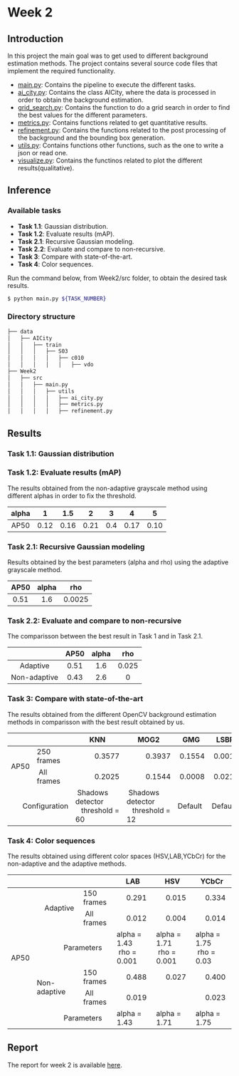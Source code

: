 # Week 2

## Introduction
In this project the main goal was to get used to different background estimation methods. The project contains several source code files that implement the required functionality.

* [main.py](https://github.com/mcv-m6-video/mcv-m6-2021-team3/tree/main/Week2/src/main.py): Contains the pipeline to execute the different tasks.
* [ai_city.py](https://github.com/mcv-m6-video/mcv-m6-2021-team3/tree/main/Week2/src/utils/ai_city.py): Contains the class AICity, where the data is processed in order to obtain the background estimation.
* [grid_search.py](https://github.com/mcv-m6-video/mcv-m6-2021-team3/blob/main/Week2/src/utils/gridd_search.py): Contains the function to do a grid search in order to find the best values for the different parameters.
* [metrics.py](https://github.com/mcv-m6-video/mcv-m6-2021-team3/tree/main/Week2/src/utils/metrics.py): Contains functions related to get quantitative results.
* [refinement.py](https://github.com/mcv-m6-video/mcv-m6-2021-team3/tree/main/Week2/src/utils/refinement.py): Contains the functions related to the post processing of the background and the bounding box generation.
* [utils.py](https://github.com/mcv-m6-video/mcv-m6-2021-team3/tree/main/Week2/src/utils/utils.py): Contains functions other functions, such as the one to write a json or read one.
* [visualize.py](https://github.com/mcv-m6-video/mcv-m6-2021-team3/tree/main/Week2/src/utils/visualize.py): Contains the functinos related to plot the different results(qualitative).


## Inference
### Available tasks
* **Task 1.1**: Gaussian distribution.
* **Task 1.2**: Evaluate results (mAP).
* **Task 2.1**: Recursive Gaussian modeling.
* **Task 2.2**: Evaluate and compare to non-recursive.
* **Task 3**: Compare with state-of-the-art.
* **Task 4**: Color sequences.


Run the command below, from Week2/src folder, to obtain the desired task results.

```bash
$ python main.py ${TASK_NUMBER}
```

### Directory structure

```bash
├── data
│   ├── AICity
│   │   ├── train
│   │   │   ├── S03
│   │   │   │   ├── c010
│   │   │   │   │   ├── vdo
├── Week2
│   ├── src
│   │   ├── main.py
│   │   │   ├── utils
│   │   │   │   ├── ai_city.py
│   │   │   │   ├── metrics.py
│   │   │   │   ├── refinement.py
```

## Results
### Task 1.1: Gaussian distribution


### Task 1.2: Evaluate results (mAP)

The results obtained from the non-adaptive grayscale method using different alphas in order to fix the threshold.

| alpha | 1 | 1.5 | 2 | 3 | 4 | 5 |
| :---: | :---: | :---: | :---: | :---: | :---: | :---: |
| AP50 | 0.12 | 0.16 | 0.21 | 0.4 | 0.17 | 0.10 |


### Task 2.1: Recursive Gaussian modeling

Results obtained by the best parameters (alpha and rho) using the adaptive grayscale method.

| AP50 | alpha | rho |
| :---: | :---: | :---: |
| 0.51 | 1.6 | 0.0025 | 


### Task 2.2: Evaluate and compare to non-recursive

The comparisson between the best result in Task 1 and in Task 2.1.

|  | AP50 | alpha | rho |
| :---: | :---: | :---: | :---: |
| Adaptive | 0.51 | 1.6 | 0.025 |
| Non-adaptive | 0.43 | 2.6 | 0 |


### Task 3: Compare with state-of-the-art

The results obtained from the different OpenCV background estimation methods in comparisson with the best result obtained by us.

<table>
    <thead>
        <tr>
            <th colspan=2></th>
            <th>KNN</th>
            <th>MOG2</th>
            <th>GMG</th>
            <th>LSBP</th>
            <th>Ours</th>
        </tr>
    </thead>
    <tbody>
        <tr>
            <td rowspan=2>AP50</td>
            <td>250 frames</td>
            <td>&nbsp;&nbsp;&nbsp;&nbsp;&nbsp;&nbsp;&nbsp;&nbsp;&nbsp;&nbsp;0.3577</td>
            <td>&nbsp;&nbsp;&nbsp;&nbsp;&nbsp;&nbsp;&nbsp;&nbsp;&nbsp;&nbsp;0.3937</td>
            <td>&nbsp;0.1554</td>
            <td>&nbsp;0.0013</td>
            <td></td>
        </tr>
        <tr>
            <td>&nbsp;All frames</td>
            <td>&nbsp;&nbsp;&nbsp;&nbsp;&nbsp;&nbsp;&nbsp;&nbsp;&nbsp;&nbsp;0.2025</td>
            <td>&nbsp;&nbsp;&nbsp;&nbsp;&nbsp;&nbsp;&nbsp;&nbsp;&nbsp;&nbsp;0.1544</td>
            <td>&nbsp;0.0008</td>
            <td>&nbsp;0.0210</td>
            <td></td>
        </tr>
        <tr>
            <td colspan=2>&nbsp;&nbsp;&nbsp;&nbsp;&nbsp;&nbsp;Configuration</td>
            <td>&nbsp;Shadows detector <br> &nbsp;&nbsp;&nbsp;threshold = 60</td>
            <td>&nbsp;Shadows detector <br> &nbsp;&nbsp;&nbsp;threshold = 12</td>
            <td>Default</td>
            <td>Default</td>
            <td>OURS</td>
        </tr>
    </tbody>
</table>


### Task 4: Color sequences

The results obtained using different color spaces (HSV,LAB,YCbCr) for the non-adaptive and the adaptive methods.

<table>
    <thead>
        <tr>
            <th colspan=3></th>
            <th>LAB</th>
            <th>HSV</th>
            <th>YCbCr</th>
        </tr>
    </thead>
    <tbody>
        <tr>
            <td rowspan=6>AP50</td>
            <td rowspan=2>&nbsp;&nbsp;&nbsp;&nbsp;Adaptive</td>
            <td>150 frames</td>
            <td>&nbsp;&nbsp;&nbsp;&nbsp;&nbsp;0.291</td>
            <td>&nbsp;&nbsp;&nbsp;&nbsp;&nbsp;0.015</td>
            <td>&nbsp;&nbsp;&nbsp;&nbsp;&nbsp;0.334</td>
        </tr>
        <tr>
            <td>&nbsp;All frames</td>
            <td>&nbsp;&nbsp;&nbsp;&nbsp;&nbsp;0.012</td>
            <td>&nbsp;&nbsp;&nbsp;&nbsp;&nbsp;0.004</td>
            <td>&nbsp;&nbsp;&nbsp;&nbsp;&nbsp;0.014</td>
        </tr>
        <tr>
            <td colspan=2>&nbsp;&nbsp;&nbsp;&nbsp;&nbsp;&nbsp;&nbsp;&nbsp;&nbsp;&nbsp;&nbsp;&nbsp;&nbsp;&nbsp;Parameters</td>
            <td>alpha = 1.43 <br> &nbsp;rho = 0.001</td>
            <td>alpha = 1.71 <br> &nbsp;rho = 0.001</td>
            <td>alpha = 1.75 <br> &nbsp;rho = 0.03</td>
        </tr>
        <tr>
            <td rowspan=2>Non-adaptive</td>
            <td>150 frames</td>
            <td>&nbsp;&nbsp;&nbsp;&nbsp;&nbsp;0.488</td>
            <td>&nbsp;&nbsp;&nbsp;&nbsp;&nbsp;0.027</td>
            <td>&nbsp;&nbsp;&nbsp;&nbsp;&nbsp;0.400</td>
        </tr>
        <tr>
            <td>&nbsp;All frames</td>
            <td>&nbsp;&nbsp;&nbsp;&nbsp;&nbsp;0.019</td>
            <td>&nbsp;&nbsp;&nbsp;&nbsp;&nbsp;</td>
            <td>&nbsp;&nbsp;&nbsp;&nbsp;&nbsp;0.023</td>
        </tr>
        <tr>
            <td colspan=2>&nbsp;&nbsp;&nbsp;&nbsp;&nbsp;&nbsp;&nbsp;&nbsp;&nbsp;&nbsp;&nbsp;&nbsp;&nbsp;&nbsp;Parameters</td>
            <td>alpha = 1.43</td>
            <td>alpha = 1.71</td>
            <td>alpha = 1.75</td>
        </tr>
    </tbody>
</table>


## Report
The report for week 2 is available [here](https://docs.google.com/presentation/d/1q8MU8wWAj79WdowlBbMnYNEO6wsHu3VKxZdveiHwr_s/edit?usp=sharing).
